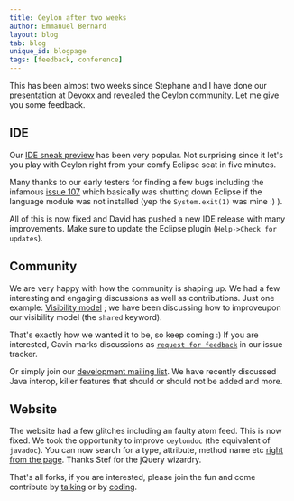 ```yaml
---
title: Ceylon after two weeks
author: Emmanuel Bernard
layout: blog
tab: blog
unique_id: blogpage
tags: [feedback, conference]
---
```


This has been almost two weeks since Stephane and I have done our presentation at
Devoxx and revealed the Ceylon community. Let me give you some feedback.

## IDE

Our [IDE sneak preview](/documentation/1.0/ide/?utm_source=blog&utm_medium=web&utm_content=idesneakpreview&utm_campaign=2weeksfeedback) 
has been very popular. Not surprising since it let's you play with Ceylon right from your comfy Eclipse seat in five minutes.

Many thanks to our early testers for finding a few bugs including the infamous 
[issue 107](https://github.com/ceylon/ceylon-ide-eclipse/issues/107) which basically was shutting down
Eclipse if the language module was not installed (yep the `System.exit(1)` was mine :) ).

All of this is now fixed and David has pushed a new IDE release with many improvements. 
Make sure to update the Eclipse plugin (`Help->Check for updates`).

## Community

We are very happy with how the community is shaping up. We had a few interesting and engaging discussions
as well as contributions. Just one example: [Visibility model](https://github.com/ceylon/ceylon-spec/issues/56) ; 
we have been discussing how to improveupon our visibility model (the `shared` keyword).

That's exactly how we wanted it to be, so keep coming :) If you are interested, Gavin marks discussions as 
[`request for feedback`](https://github.com/ceylon/ceylon-spec/issues?labels=request+for+feedback&sort=created&direction=desc&state=open&page=1)
in our issue tracker. 

Or simply join our [development mailing list](http://ceylon-lang.org/community/?utm_source=blog&utm_medium=web&utm_content=devmailinglist&utm_campaign=2weeksfeedback).
We have recently discussed Java interop, killer features that should or should not be added and more.

## Website

The website had a few glitches including an faulty atom feed. This is now fixed. We took the opportunity
to improve `ceylondoc` (the equivalent of `javadoc`). You can now search for a type, attribute, method name
etc [right from the page](#{site.urls.apidoc}/ceylon/language). Thanks Stef for the jQuery wizardry.

That's all forks, if you are interested, please join the fun and come contribute by 
[talking](http://ceylon-lang.org/community/?utm_source=blog&utm_medium=web&utm_content=community&utm_campaign=2weeksfeedback)
or by [coding](http://ceylon-lang.org/code/?utm_source=blog&utm_medium=web&utm_content=code&utm_campaign=2weeksfeedback).